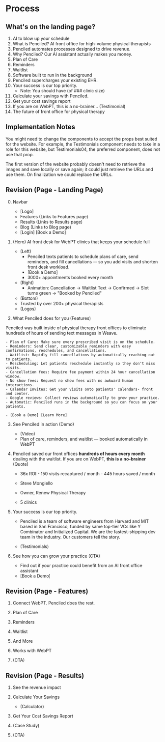 # Process

## What's on the landing page?

1. AI to blow up your schedule
2. What is Penciled? AI front office for high-volume physical therapists
3. Penciled automates processes designed to drive revenue.
4. Why Penciled? Our AI assistant actually makes you money.
5. Plan of Care
6. Reminders
7. Waitlist
8. Software built to run in the background
9. Penciled supercharges your existing EHR.
10. Your success is our top priority.
    - Note: You should have (of ### clinic size)
11. Calculate your savings with Penciled.
12. Get your cost savings report
13. If you are on WebPT, this is a no-brainer... (Testimonial)
14. The future of front office for physical therapy

## Implementation Notes

You might need to change the components to accept the props best suited for the website. For example, the Testimonials component needs to take in a role for this website, but Testimonials04, the preferred component, does not use that prop.

The first version of the website probably doesn't need to retrieve the images and save locally or save again; it could just retrieve the URLs and use them. On finalization we could replace the URLs.

## Revision (Page - Landing Page)

0. Navbar

   - [Logo]
   - Features (Links to Features page)
   - Results (Links to Results page)
   - Blog (Links to Blog page)
   - [Login] [Book a Demo]

1. (Hero) AI front desk for WebPT clinics that keeps your schedule full

   - (Left)
     - Penciled texts patients to schedule plans of care, send reminders, and fill cancellations -- so you add visits and shorten front desk workload.
     - [Book a Demo]
     - 3000+ appointments booked every month
   - (Right)
     - Animation: Cancellation -> Waitlist Text -> Confirmed -> Slot turns green -> "Booked by Penciled"
   - (Bottom)
   - Trusted by over 200+ physical therapists
   - (Logos)

2. What Penciled does for you (Features)

Penciled was built inside of physical therapy front offices to eliminate hundreds of hours of sending text messages in Weave.

    - Plan of Care: Make sure every prescribed visit is on the schedule.
    - Reminders: Send clear, customizable reminders with easy confirmations, reschedules, and cancellations.
    - Waitlist: Rapidly fill cancellations by automatically reaching out to patients.
    - Rescheduling: Let patients reschedule instantly so they don't miss visits.
    - Cancellation fees: Require fee payment within 24 hour cancellation window.
    - No show fees: Request no show fees with no awkward human interactions.
    - Calendar Invites: Get your visits onto patients' calendars- front and center.
    - Google reviews: Collect reviews automatically to grow your practice.
    - Automatic: Penciled runs in the background so you can focus on your patients.

    - [Book a Demo] [Learn More]

3. See Penciled in action (Demo)

   - (Video)
   - Plan of care, reminders, and waitlist — booked automatically in WebPT

4. Penciled saved our front offices **hundreds of hours every month** dealing with the waitlist. If you are on WebPT, **this is a no-brainer** (Quote)

   - 36x ROI - 150 visits recaptured / month - 445 hours saved / month

   - Steve Mongiello
   - Owner, Renew Physical Therapy
   - 5 clinics

5. Your success is our top priority.

   - Penciled is a team of software engineers from Harvard and MIT based in San Francisco, funded by same top-tier VCs like Y Combinator and Initialized Capital. We are the fastest-shipping dev team in the industry. Our customers tell the story.

   - (Testimonials)

6. See how you can grow your practice (CTA)

   - Find out if your practice could benefit from an AI front office assistant
   - [Book a Demo]

## Revision (Page - Features)

1. Connect WebPT. Penciled does the rest.

2. Plan of Care

3. Reminders

4. Waitlist

5. And More

6. Works with WebPT

7. (CTA)

## Revision (Page - Results)

1. See the revenue impact

2. Calculate Your Savings

   - (Calculator)

3. Get Your Cost Savings Report

4. (Case Study)

5. (CTA)
